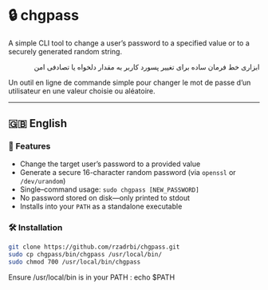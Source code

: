 # 🔒 chgpass

A simple CLI tool to change a user’s password to a specified value or to a securely generated random string.  
<p dir="rtl">ابزاری خط فرمان ساده برای تغییر پسورد کاربر به مقدار دلخواه یا تصادفی امن</p>  
Un outil en ligne de commande simple pour changer le mot de passe d’un utilisateur en une valeur choisie ou aléatoire.

---

## 🇬🇧 English

### 🚀 Features

- Change the target user’s password to a provided value  
- Generate a secure 16-character random password (via `openssl` or `/dev/urandom`)  
- Single–command usage: `sudo chgpass [NEW_PASSWORD]`  
- No password stored on disk—only printed to stdout  
- Installs into your `PATH` as a standalone executable  

### 🛠 Installation

```bash
git clone https://github.com/rzadrbi/chgpass.git
sudo cp chgpass/bin/chgpass /usr/local/bin/
sudo chmod 700 /usr/local/bin/chgpass
```

Ensure /usr/local/bin is in your PATH :
echo $PATH
